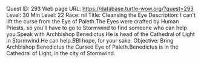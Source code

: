 Quest ID: 293
Web page URL: https://database.turtle-wow.org/?quest=293
Level: 30
Min Level: 22
Race: nil
Title: Cleansing the Eye
Description: I can't lift the curse from the Eye of Paleth.The Eyes were crafted by Human Priests, so you'll have to go to Stormwind to find someone who can help you.Speak with Archbishop Benedictus.He is head of the Cathedral of Light in Stormwind.He can help.$B$BI hope, for your sake.
Objective: Bring Archbishop Benedictus the Cursed Eye of Paleth.Benedictus is in the Cathedral of Light, in the city of Stormwind.
